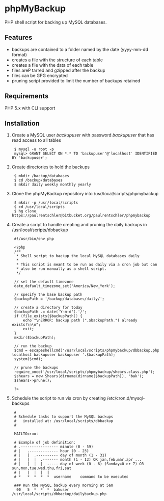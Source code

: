# phpMyBackup

PHP shell script for backing up MySQL databases.


## Features

- backups are contained to a folder named by the date (yyyy-mm-dd format)
- creates a file with the structure of each table
- creates a file with the data of each table
- files areP tarred and gzipped after the backup
- files can be GPG encrypted
- pruning script provided to limit the number of backups retained


## Requirements

PHP 5.x with CLI support


## Installation

1. Create a MySQL user *backupuser* with password *backupuser* that has
   read access to all tables

        $ mysql -u root -p
        mysql> GRANT SELECT ON *.* TO 'backupuser'@'localhost' IDENTIFIED BY 'backupuser';

1. Create directories to hold the backups

        $ mkdir /backup/databases
        $ cd /backup/databases
        $ mkdir daily weekly monthly yearly

1. Clone the phpMyBackup repository into /usr/local/scripts/phpmybackup

        $ mkdir -p /usr/local/scripts
        $ cd /usr/local/scripts
        $ hg clone https://paulrentschler@bitbucket.org/paulrentschler/phpmybackup

1. Create a script to handle creating and pruning the daily backups
   in /usr/local/scripts/dbbackup

        #!/usr/bin/env php

        <?php
        /**
         * Shell script to backup the local MySQL databases daily
         *
         * This script is meant to be run as daily via a cron job but can
         * also be run manually as a shell script.
         */

        // set the default timezone
        date_default_timezone_set('America/New_York');

        // specify the base backup path
        $backupPath = '/backup/databases/daily/';

        // create a directory for today
        $backupPath .= date('Y-m-d').'/';
        if (file_exists($backupPath)) {
            echo "\nERROR: backup path (".$backupPath.") already exists!\n\n";
            exit;
        }
        mkdir($backupPath);

        // run the backup
        $cmd = escapeshellcmd('/usr/local/scripts/phpmybackup/dbbackup.php localhost backupuser backupuser '.$backupPath);
        system($cmd);

        // prune the backups
        require_once('/usr/local/scripts/phpmybackup/shears.class.php');
        $shears = new Shears(dirname(dirname($backupPath)), 'bak');
        $shears->prune();

        ?>

1. Schedule the script to run via cron by creating /etc/cron.d/mysql-backups

        #
        # Schedule tasks to support the MySQL backups
        #   installed at: /usr/local/scripts/dbbackup
        #

        MAILTO=root

        # Example of job definition:
        # .----------------- minute (0 - 59)
        # |   .------------- hour (0 - 23)
        # |   |  .---------- day of month (1 - 31)
        # |   |  |  .------- month (1 - 12) OR jan,feb,mar,apr ...
        # |   |  |  |  .---- day of week (0 - 6) (Sunday=0 or 7) OR sun,mon,tue,wed,thu,fri,sat
        # |   |  |  |  |
        # *   *  *  *  *  username    command to be executed

        ### Run the MySQL backup every morning at 5am
         00   5  *  *  *  bakuser      /usr/local/scripts/dbbackup/dailybackup.php


